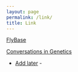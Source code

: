 ```yaml
---
layout: page
permalink: /link/
title: Link
---
```

<a href="http://flybase.org/">FlyBase</a><br>

<a href="http://www.genestory.org/projectDev.html">Conversations in Genetics</a><br>



<ul>
	<li><a href="will add more later..">Add later</a> - </li>
</ul>
